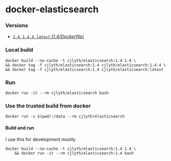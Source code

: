 # docker-elasticsearch

### Versions

- [`1.4`, `1.4.4`, `latest` (*1.4/Dockerfile*)](1.4/Dockerfile)

### Local build

```
docker build --no-cache -t cjlyth/elasticsearch:1.4 1.4 \
&& docker tag -f cjlyth/elasticsearch:1.4 cjlyth/elasticsearch:1.4.4 \
&& docker tag -f cjlyth/elasticsearch:1.4 cjlyth/elasticsearch:latest
```

### Run

```
docker run -it --rm cjlyth/elasticsearch bash
```

### Use the trusted build from docker

```
docker run -v $(pwd):/data --rm cjlyth/elasticsearch
```


#### Build and run

I use this for development mostly

```
docker build --no-cache -t cjlyth/elasticsearch:1.4 1.4 \
	&& docker run -it --rm cjlyth/elasticsearch:1.4 bash
```
